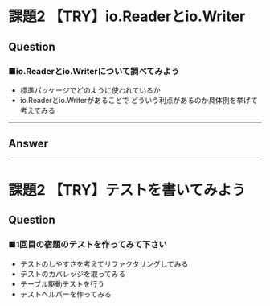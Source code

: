 # 課題2 【TRY】io.Readerとio.Writer

## Question

### ■io.Readerとio.Writerについて調べてみよう

- 標準パッケージでどのように使われているか
- io.Readerとio.Writerがあることで
どういう利点があるのか具体例を挙げて考えてみる

---

## Answer

---

# 課題2 【TRY】テストを書いてみよう

## Question

### ■1回目の宿題のテストを作ってみて下さい

- テストのしやすさを考えてリファクタリングしてみる
- テストのカバレッジを取ってみる
- テーブル駆動テストを行う
- テストヘルパーを作ってみる

